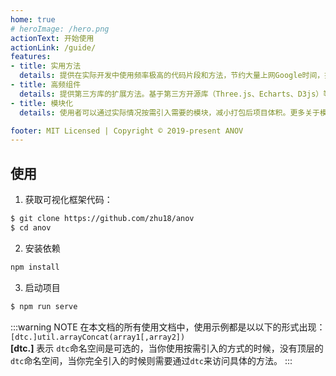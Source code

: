```yaml
---
home: true
# heroImage: /hero.png
actionText: 开始使用
actionLink: /guide/
features:
- title: 实用方法
  details: 提供在实际开发中使用频率极高的代码片段和方法，节约大量上网Google时间，提高工作效率。
- title: 高频组件
  details: 提供第三方库的扩展方法。基于第三方开源库（Three.js、Echarts、D3js）等，提供的常用的操作方法或二次封装。
- title: 模块化
  details: 使用者可以通过实际情况按需引入需要的模块，减小打包后项目体积。更多关于模块化的信息请访问“指南”。

footer: MIT Licensed | Copyright © 2019-present ANOV
---
```


## 使用
1. 获取可视化框架代码：
```bash
$ git clone https://github.com/zhu18/anov
$ cd anov
```

2. 安装依赖
```bash
npm install
```

3. 启动项目
```bash
$ npm run serve
```

:::warning NOTE
在本文档的所有使用文档中，使用示例都是以以下的形式出现：  
`[dtc.]util.arrayConcat(array1[,array2])`  
**[dtc.]** 表示 `dtc`命名空间是可选的，当你使用按需引入的方式的时候，没有顶层的`dtc`命名空间，当你完全引入的时候则需要通过`dtc`来访问具体的方法。
:::
